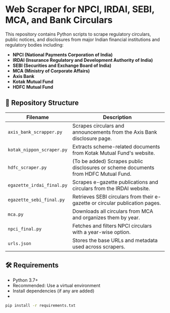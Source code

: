 # Web Scraper for NPCI, IRDAI, SEBI, MCA, and Bank Circulars

This repository contains Python scripts to scrape regulatory circulars, public notices, and disclosures from major Indian financial institutions and regulatory bodies including:

- **NPCI (National Payments Corporation of India)**
- **IRDAI (Insurance Regulatory and Development Authority of India)**
- **SEBI (Securities and Exchange Board of India)**
- **MCA (Ministry of Corporate Affairs)**
- **Axis Bank**
- **Kotak Mutual Fund**
- **HDFC Mutual Fund**

## 📁 Repository Structure

| Filename                    | Description |
|----------------------------|-------------|
| `axis_bank_scrapper.py`    | Scrapes circulars and announcements from the Axis Bank disclosure page. |
| `kotak_nippon_scraper.py`  | Extracts scheme-related documents from Kotak Mutual Fund's website. |
| `hdfc_scraper.py`          | (To be added) Scrapes public disclosures or scheme documents from HDFC Mutual Fund. |
| `egazette_irdai_final.py`  | Scrapes e-gazette publications and circulars from the IRDAI website. |
| `egazette_sebi_final.py`   | Retrieves SEBI circulars from their e-gazette or circular publication pages. |
| `mca.py`                   | Downloads all circulars from MCA and organizes them by year. |
| `npci_final.py`            | Fetches and filters NPCI circulars with a year-wise option. |
| `urls.json`                | Stores the base URLs and metadata used across scrapers. |

## 🛠️ Requirements

- Python 3.7+
- Recommended: Use a virtual environment
- Install dependencies (if any are added)
- 
```bash
pip install -r requirements.txt
